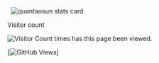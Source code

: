 <p>&nbsp;
<img align="center" src="https://github-readme-stats.vercel.app/api?username=quantaosun&show_icons=false&theme=tokyonight&title_color=6464c8&text_color=6464c8&bg_color=ffffff&hide_border=true" alt="quantaosun stats card" /></p>

<p>
  Visitor count
</p>

![Visitor Count](https://profile-counter.glitch.me/{username}/count.svg) times has this page been viewed.

[![GitHub Views](https://komarev.com/ghpvc/?username=natterstefan&color=FAC151)]




